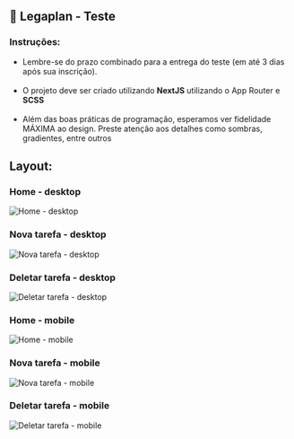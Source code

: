## 📌 Legaplan - Teste

### Instruções:
<ul> 
    <li>Lembre-se do prazo combinado para a entrega do teste (em até 3 dias após sua inscrição).</li><br/>
    <li>O projeto deve ser criado utilizando <strong>NextJS</strong> utilizando o App Router e <strong>SCSS</strong></li><br/>
    <li>Além das boas práticas de programação, esperamos ver fidelidade MÁXIMA ao design. Preste atenção aos detalhes como sombras, gradientes, entre outros</li>
</ul>

## Layout:

### Home - desktop
<img src='/layout/home-tarefas-desktop.png' alt='Home - desktop'/>

### Nova tarefa - desktop
<img src='/layout/adicionar-tarefas-desktop.png' alt='Nova tarefa - desktop'/>

### Deletar tarefa - desktop
<img src='/layout/modal_deletar_desktop.png' alt='Deletar tarefa - desktop'/>
<br/>

### Home - mobile
<img src='/layout/home_tarefas_mobile.png' alt='Home - mobile'/>

### Nova tarefa - mobile
<img src='/layout/modal_nova_tarefa_mobile.png' alt='Nova tarefa - mobile'/>

### Deletar tarefa - mobile
<img src='/layout/modal_deletar_mobile.png' alt='Deletar tarefa - mobile'/>
